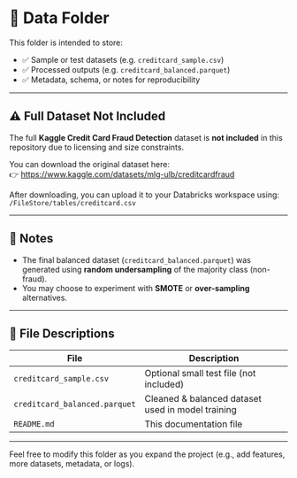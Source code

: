 # 📁 Data Folder

This folder is intended to store:

- ✅ Sample or test datasets (e.g. `creditcard_sample.csv`)
- ✅ Processed outputs (e.g. `creditcard_balanced.parquet`)
- ✅ Metadata, schema, or notes for reproducibility

---

## ⚠️ Full Dataset Not Included

The full **Kaggle Credit Card Fraud Detection** dataset is **not included** in this repository due to licensing and size constraints.

You can download the original dataset here:  
👉 https://www.kaggle.com/datasets/mlg-ulb/creditcardfraud

After downloading, you can upload it to your Databricks workspace using:  
`/FileStore/tables/creditcard.csv`

---

## 📌 Notes

- The final balanced dataset (`creditcard_balanced.parquet`) was generated using **random undersampling** of the majority class (non-fraud).
- You may choose to experiment with **SMOTE** or **over-sampling** alternatives.

---

## 📎 File Descriptions

| File                         | Description                                     |
|------------------------------|-------------------------------------------------|
| `creditcard_sample.csv`      | Optional small test file (not included)         |
| `creditcard_balanced.parquet`| Cleaned & balanced dataset used in model training |
| `README.md`                  | This documentation file                         |

---

Feel free to modify this folder as you expand the project (e.g., add features, more datasets, metadata, or logs).

